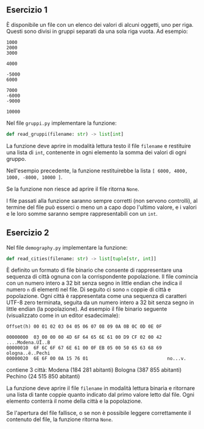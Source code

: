 ## Esercizio 1

È disponibile un file con un elenco dei valori di alcuni oggetti, uno per riga. Questi sono divisi in gruppi separati da una sola riga vuota. Ad esempio:
```
1000
2000
3000

4000

-5000
6000

7000
-6000
-9000

10000
```
Nel file `gruppi.py` implementare la funzione:
```py
def read_gruppi(filename: str) -> list[int]
```
La funzione deve aprire in modalità lettura testo il file `filename` e restituire una lista di `int`, contenente in ogni elemento la somma dei valori di ogni gruppo.

Nell'esempio precedente, la funzione restituirebbe la lista `[ 6000, 4000, 1000, -8000, 10000 ]`.

Se la funzione non riesce ad aprire il file ritorna `None`.

I file passati alla funzione saranno sempre corretti (non servono controlli), al termine del file può esserci o meno un a capo dopo l'ultimo valore, e i valori e le loro somme saranno sempre rappresentabili con un `int`.

## Esercizio 2

Nel file `demography.py` implementare la funzione:
```py
def read_cities(filename: str) -> list[tuple[str, int]]
```

È definito un formato di file binario che consente di rappresentare una sequenza di città ognuna con la corrispondente popolazione. Il file comincia con un numero intero a 32 bit senza segno in little endian che indica il numero `n` di elementi nel file. Di seguito ci sono `n` coppie di città e popolazione. Ogni città è rappresentata come una sequenza di caratteri UTF-8 zero terminata, seguita da un numero intero a 32 bit senza segno in little endian (la popolazione). Ad esempio il file binario seguente (visualizzato come in un editor esadecimale):
```
Offset(h) 00 01 02 03 04 05 06 07 08 09 0A 0B 0C 0D 0E 0F

00000000  03 00 00 00 4D 6F 64 65 6E 61 00 D9 CF 02 00 42  ....Modena.ÙÏ..B
00000010  6F 6C 6F 67 6E 61 00 0F EB 05 00 50 65 63 68 69  ologna..ë..Pechi
00000020  6E 6F 00 0A 15 76 01                             no...v.
```
contiene 3 città:
Modena (184 281 abitanti)
Bologna (387 855 abitanti)
Pechino (24 515 850 abitanti)

La funzione deve aprire il file `filename` in modalità lettura binaria e ritornare una lista di tante coppie quanto indicato dal primo valore letto dal file. Ogni elemento conterrà il nome della città e la popolazione. 

Se l'apertura del file fallisce, o se non è possibile leggere correttamente il contenuto del file, la funzione ritorna `None`.
                
